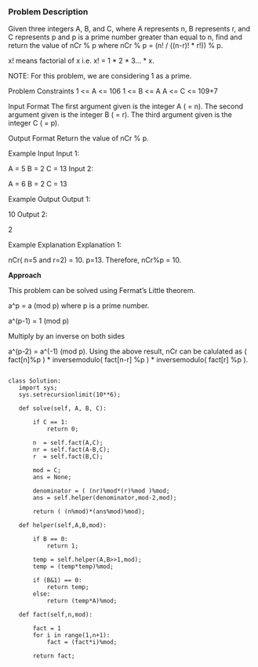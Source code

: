 ### Problem Description

Given three integers A, B, and C, where A represents n, B represents r, and C represents p and p is a prime number greater than equal to n, 
find and return the value of nCr % p where nCr % p = (n! / ((n-r)! * r!)) % p.

x! means factorial of x i.e. x! = 1 * 2 * 3... * x.

NOTE: For this problem, we are considering 1 as a prime.



Problem Constraints
1 <= A <= 106
1 <= B <= A
A <= C <= 109+7


Input Format
The first argument given is the integer A ( = n).
The second argument given is the integer B ( = r).
The third argument given is the integer C ( = p).



Output Format
Return the value of nCr % p.



Example Input
Input 1:

 A = 5
 B = 2
 C = 13
Input 2:

 A = 6
 B = 2
 C = 13


Example Output
Output 1:

 10
Output 2:

 2


Example Explanation
Explanation 1:

 nCr( n=5 and r=2) = 10.
 p=13. Therefore, nCr%p = 10.
 
 
 **Approach**
 
 This problem can be solved using Fermat’s Little theorem.

a^p = a (mod p) where p is a prime number.

a^(p-1) = 1 (mod p)

Multiply by an inverse on both sides

a^(p-2) = a^(-1) (mod p).
Using the above result, nCr can be calulated as ( fact[n]%p ) * inversemodulo( fact[n-r] %p ) * inversemodulo( fact[r] %p ).
 
 ```
 
 class Solution:
    import sys;
    sys.setrecursionlimit(10**6);

    def solve(self, A, B, C):

        if C == 1:
            return 0;
        
        n  = self.fact(A,C);
        nr = self.fact(A-B,C);
        r  = self.fact(B,C);
        
        mod = C;
        ans = None;

        denominator = ( (nr)%mod*(r)%mod )%mod;
        ans = self.helper(denominator,mod-2,mod);

        return ( (n%mod)*(ans%mod)%mod);
    
    def helper(self,A,B,mod):

        if B == 0:
            return 1;
        
        temp = self.helper(A,B>>1,mod);
        temp = (temp*temp)%mod;
        
        if (B&1) == 0:
            return temp;
        else:
            return (temp*A)%mod;
    
    def fact(self,n,mod):

        fact = 1
        for i in range(1,n+1):
            fact = (fact*i)%mod;
        
        return fact;

 
 ```
